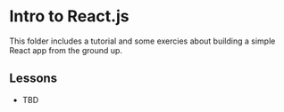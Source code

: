# Intro to React.js
This folder includes a tutorial and some exercies about building a simple React app from the ground up.

## Lessons
- TBD